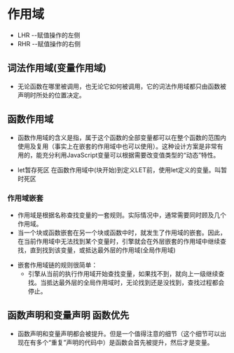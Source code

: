 # 作用域

* LHR --赋值操作的左侧
* RHR --赋值操作的右侧


## 词法作用域(变量作用域)
* 无论函数在哪里被调用，也无论它如何被调用，它的词法作用域都只由函数被声明时所处的位置决定。


## 函数作用域
* 函数作用域的含义是指，属于这个函数的全部变量都可以在整个函数的范围内使用及复用（事实上在嵌套的作用域中也可以使用）。这种设计方案是非常有用的，能充分利用JavaScript变量可以根据需要改变值类型的“动态”特性。

* let暂存死区   在函数作用域中(块开始)到定义LET前，使用let定义的变量。叫暂时死区



### 作用域嵌套
* 作用域是根据名称查找变量的一套规则。实际情况中，通常需要同时顾及几个作用域。
* 当一个块或函数嵌套在另一个块或函数中时，就发生了作用域的嵌套。因此，在当前作用域中无法找到某个变量时，引擎就会在外层嵌套的作用域中继续查找，直到找到该变量，或抵达最外层的作用域(全局作用域)

+ 嵌套作用域链的规则很简单：
	- 引擎从当前的执行作用域开始查找变量，如果找不到，就向上一级继续查找。当抵达最外层的全局作用域时，无论找到还是没找到，查找过程都会停止。



## 函数声明和变量声明 函数优先
* 函数声明和变量声明都会被提升。但是一个值得注意的细节（这个细节可以出现在有多个“重复”声明的代码中）是函数会首先被提升，然后才是变量。
